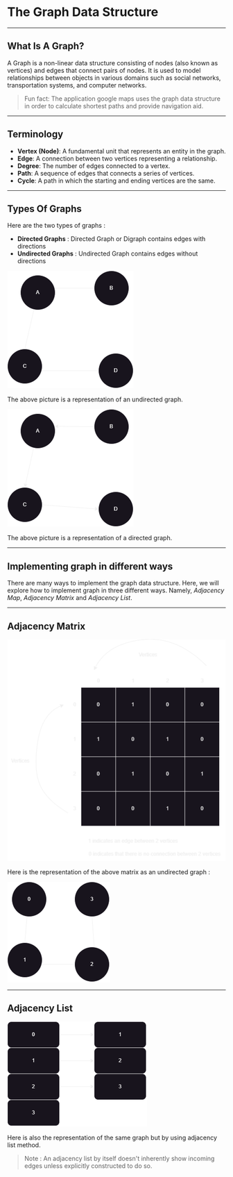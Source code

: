 # The Graph Data Structure
---

## What Is A Graph?

A Graph is a non-linear data structure consisting of nodes (also known as vertices) and edges that connect pairs of nodes. It is used to model relationships between objects in various domains such as social networks, transportation systems, and computer networks.

> Fun fact: The application google maps uses the graph data structure in order to calculate shortest paths and provide navigation aid.

---

## Terminology

- **Vertex (Node)**: A fundamental unit that represents an entity in the graph.
- **Edge**: A connection between two vertices representing a relationship.
- **Degree**: The number of edges connected to a vertex.
- **Path**: A sequence of edges that connects a series of vertices.
- **Cycle**: A path in which the starting and ending vertices are the same.

---

## Types Of Graphs

Here are the two types of graphs :

- **Directed Graphs** : Directed Graph or Digraph contains edges with directions 
- **Undirected Graphs** : Undirected Graph contains edges without directions


![image info](./Pictures/Undirected.png)

The above picture is a representation of an undirected graph.

![image info](./Pictures/Directed.png)

The above picture is a representation of a directed graph.

---

## Implementing graph in different ways


There are many ways to implement the graph data structure. Here, we will explore how to implement graph in three different ways. Namely, *Adjacency Map*, *Adjacency Matrix* and *Adjacency List*.

---

## Adjacency Matrix

![image info](./Pictures/Undirected%20Matrix.png)

Here is the representation of the above matrix as an undirected graph : 

![image info](./Pictures/Repre1.png)

---

## Adjacency List

![image info](./Pictures/Adjacency%20List.png)

Here is also the representation of the same graph but by using adjacency list method.

> Note : An adjacency list by itself doesn't inherently show incoming edges unless explicitly constructed to do so.